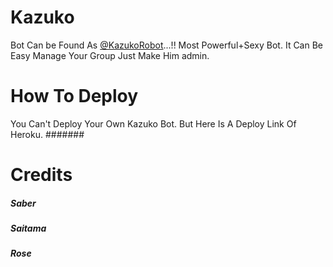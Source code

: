 # Kazuko
Bot Can be Found As [@KazukoRobot](https://t.me/KazukoRobot)...!! 
Most Powerful+Sexy Bot. It Can Be Easy Manage Your Group 
Just Make Him admin.
 
# How To Deploy 
You Can't Deploy Your Own Kazuko Bot. 
But Here Is A Deploy Link Of Heroku. 
#######

# Credits 
##### Saber
##### Saitama
##### Rose
